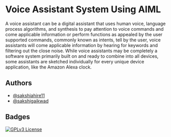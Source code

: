 
# Voice Assistant System Using AIML

A voice assistant can be a digital assistant that uses human voice, language process algorithms, and synthesis to pay attention to voice commands and come applicable information or perform functions as appealed by the user supported commands, commonly known as intents, tell by the user, voice assistants will come applicable information by hearing for keywords and filtering out the close noise. While voice assistants may be completely a software system primarily built on and ready to combine into all devices, some assistants are sketched individually for every unique device application, like the Amazon Alexa clock.  




## Authors

- [@sakshiahire11](https://github.com/SakshiAhire/sakshiahire11)
- [@sakshigaikwad](https://github.com/Sakshi482)




## Badges
[![GPLv3 License](https://img.shields.io/badge/License-GPL%20v3-yellow.svg)](https://opensource.org/licenses/)


